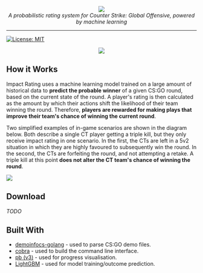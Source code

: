 <p align="center">
  <img src="https://i.imgur.com/78yK1sr.png" />
  <br>
  <i>A probabilistic rating system for Counter Strike: Global Offensive, powered by machine learning</i>
</p>

---

[![License: MIT](https://img.shields.io/badge/License-MIT-blue.svg)](LICENSE)

<p align="center">
  <img src="https://i.imgur.com/EBbyDLv.png" />
</p>

## How it Works

Impact Rating uses a machine learning model trained on a large amount of historical data to **predict the probable winner** of a given CS:GO round, based on the current state of the round. A player's rating is then calculated as the amount by which their actions shift the likelihood of their team winning the round. Therefore, **players are rewarded for making plays that improve their team's chance of winning the current round**.

Two simplified examples of in-game scenarios are shown in the diagram below. Both describe a single CT player getting a triple kill, but they only receive impact rating in one scenario. In the first, the CTs are left in a 5v2 situation in which they are highly favoured to subsequently win the round. In the second, the CTs are forfeiting the round, and not attempting a retake. A triple kill at this point **does not alter the CT team's chance of winning the round**.

![](https://i.imgur.com/QhzUsJB.png)

## Download

*TODO*

## Built With

- [demoinfocs-golang](https://github.com/markus-wa/demoinfocs-golang) - used to parse CS:GO demo files.
- [cobra](github.com/spf13/cobra) - used to build the command line interface.
- [pb (v3)](github.com/cheggaaa/pb/v3) - used for progress visualisation.
- [LightGBM](https://lightgbm.readthedocs.io/en/latest/) - used for model training/outcome prediction.